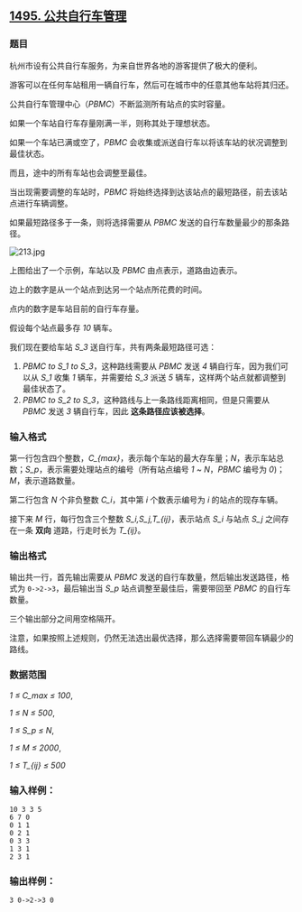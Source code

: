 ## [1495. 公共自行车管理](https://www.acwing.com/problem/content/1497/)

### 题目

杭州市设有公共自行车服务，为来自世界各地的游客提供了极大的便利。

游客可以在任何车站租用一辆自行车，然后可在城市中的任意其他车站将其归还。

公共自行车管理中心（*PBMC*）不断监测所有站点的实时容量。

如果一个车站自行车存量刚满一半，则称其处于理想状态。

如果一个车站已满或空了，*PBMC* 会收集或派送自行车以将该车站的状况调整到最佳状态。

而且，途中的所有车站也会调整至最佳。

当出现需要调整的车站时，*PBMC* 将始终选择到达该站点的最短路径，前去该站点进行车辆调整。

如果最短路径多于一条，则将选择需要从 *PBMC* 发送的自行车数量最少的那条路径。

 ![213.jpg](https://cdn.acwing.com/media/article/image/2020/03/21/19_a2b21f8a6b-213.jpg)

上图给出了一个示例，车站以及 *PBMC* 由点表示，道路由边表示。

边上的数字是从一个站点到达另一个站点所花费的时间。

点内的数字是车站目前的自行车存量。

假设每个站点最多存 *10* 辆车。

我们现在要给车站 *S_3* 送自行车，共有两条最短路径可选：

1. *PBMC to S_1 to S_3*，这种路线需要从 *PBMC* 发送 *4* 辆自行车，因为我们可以从 *S_1* 收集 *1* 辆车，并需要给 *S_3* 派送 *5* 辆车，这样两个站点就都调整到最佳状态了。
2. *PBMC to S_2 to S_3*，这种路线与上一条路线距离相同，但是只需要从 *PBMC* 发送 *3* 辆自行车，因此 **这条路径应该被选择**。

### 输入格式

第一行包含四个整数，*C_{max}*，表示每个车站的最大存车量；*N*，表示车站总数；*S_p*，表示需要处理站点的编号（所有站点编号 *1 ~ N*，*PBMC* 编号为 *0*)；*M*，表示道路数量。

第二行包含 *N* 个非负整数 *C_i*，其中第 *i* 个数表示编号为 *i* 的站点的现存车辆。

接下来 *M* 行，每行包含三个整数 *S_i,S_j,T_{ij}*，表示站点 *S_i* 与站点 *S_j* 之间存在一条 **双向** 道路，行走时长为 *T_{ij}*。

### 输出格式

输出共一行，首先输出需要从 *PBMC* 发送的自行车数量，然后输出发送路径，格式为 `0->2->3`，最后输出当 *S_p* 站点调整至最佳后，需要带回至 *PBMC* 的自行车数量。

三个输出部分之间用空格隔开。

注意，如果按照上述规则，仍然无法选出最优选择，那么选择需要带回车辆最少的路线。

### 数据范围

*1 ≤ C_max ≤ 100*,

*1 ≤ N ≤ 500*,

*1 ≤ S_p ≤ N*,

*1 ≤ M ≤ 2000*,

*1 ≤ T_{ij} ≤ 500*

### 输入样例：

```
10 3 3 5
6 7 0
0 1 1
0 2 1
0 3 3
1 3 1
2 3 1
```

### 输出样例：

```
3 0->2->3 0
```
